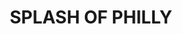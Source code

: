 ---
pid: ch328
title: SPLASH OF PHILLY
location_transcription: Center City
coordinates: "[-75.16272784326, 39.952615586327]"
zipcode: '19120'
gen_neighborhood: North Philadelphia
neighborhood: Logan,Olney
outside_phl: 
age: '28'
age_range: 20-29
instagram: 
image_file_name: ch_328.jpg
proposal_transcription: 
topic: Food,Sports
topic_summary: 0, 0, 0
type: Other No Form
keywords_other: 
credit: Bart Lewis
image_labels: "-TastyKake -Phillies -76ers -Cheesesteak -Eagle"
twitter: 
facebook: 
permalink: "/monuments/ch328/"
layout: item-page
---